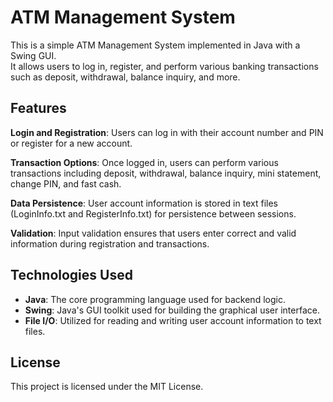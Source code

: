 # ATM Management System

This is a simple ATM Management System implemented in Java with a Swing GUI.<br>
It allows users to log in, register, and perform various banking transactions such as deposit, withdrawal, balance inquiry, and more.

## Features

**Login and Registration**: Users can log in with their account number and PIN or register for a new account.<br>

**Transaction Options**: Once logged in, users can perform various transactions including deposit, withdrawal, balance inquiry, mini statement, change PIN, and fast cash.<br>

**Data Persistence**: User account information is stored in text files (LoginInfo.txt and RegisterInfo.txt) for persistence between sessions.<br>

**Validation**: Input validation ensures that users enter correct and valid information during registration and transactions.<br>

## Technologies Used

- **Java**: The core programming language used for backend logic.<br>
- **Swing**: Java's GUI toolkit used for building the graphical user interface.<br>
- **File I/O**: Utilized for reading and writing user account information to text files.<br>

## License
This project is licensed under the MIT License.
